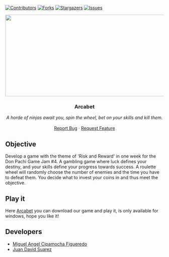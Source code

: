 [![Contributors][contributors-shield]][contributors-url]
[![Forks][forks-shield]][forks-url]
[![Stargazers][stars-shield]][stars-url]
[![Issues][issues-shield]][issues-url]

<p align="center">
  <img src="https://img.itch.zone/aW1nLzY3NTA2ODIucG5n/original/%2Fv8qri.png" width="800" height="260">

  <h3 align="center">Arcabet</h3>

  <p align="center">
        <em>A horde of ninjas await you, spin the wheel, bet on your skills and kill them.</em>
    <br /><br />
    <a href="https://github.com/juandsuarezz/Arcabet/issues">Report Bug</a>
    ·
    <a href="https://github.com/juandsuarezz/Arcabet/issues">Request Feature</a>
  </p>
</p>

## Objective
Develop a game with the theme of 'Risk and Reward' in one week for the Don Pachi Game Jam #4.
A gambling game where luck defines your destiny, and your skills define your progress towards success.
A roulette wheel will randomly choose the number of enemies and the time you have to defeat them. You decide what to invest your coins in and thus meet the objective.

## Play it
Here [Arcabet](https://miguelcf06.itch.io/arcabet) you can download our game and play it, is only available for windows, hope you like it!


## Developers

* [Miguel Angel Cipamocha Figueredo](https://twitter.com/Miguel_C06)
* [Juan David Suarez](https://twitter.com/juandsuarezw)

[contributors-shield]: https://img.shields.io/github/contributors/juandsuarezz/Arcabet?style=flat-square
[contributors-url]: https://github.com/juandsuarezz/Arcabet//graphs/contributors
[forks-shield]: https://img.shields.io/github/forks/juandsuarezz/Arcabet.svg?style=flat-square
[forks-url]: https://github.com/juandsuarezz/Arcabet/network/members
[stars-shield]: https://img.shields.io/github/stars/juandsuarezz/Arcabet.svg?style=flat-square
[stars-url]: https://github.com/juandsuarezz/Arcabet/stargazers
[issues-shield]: https://img.shields.io/github/issues/juandsuarezz/Arcabet?style=flat-square
[issues-url]: https://github.com/juandsuarezz/Arcabet/issues
